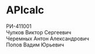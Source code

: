 # APIcalc
РИ-411001  
Чулков Виктор Сергеевич  
Черемных Антон Александрович  
Попов Вадим Юрьевич  
